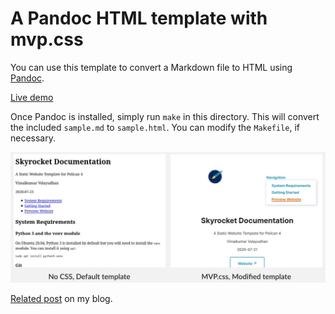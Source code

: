 # A Pandoc HTML template with mvp.css

You can use this template to convert a Markdown file 
to HTML using [Pandoc].

[Live demo]

Once Pandoc is installed, simply run `make` in
this directory. This will convert the 
included `sample.md` to `sample.html`. 
You can modify the `Makefile`, if necessary.

![Comparison of pandoc-mvp-css output with the default HTML template](images/pandoc-mvp-css.jpg)

[Related post] on my blog.

[Live demo]: https://vimalkvn.gitlab.io/pandoc-mvp-css/sample.html

[Pandoc]: https://pandoc.org/

[Related post]: https://vimalkvn.com/pandoc-markdown-to-html/

